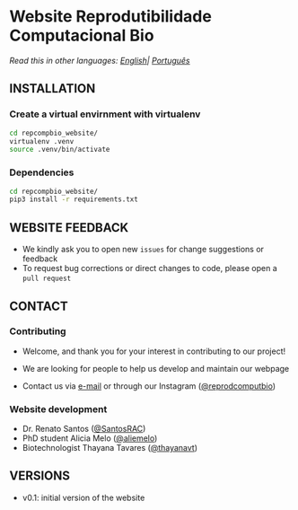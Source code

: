 # Website Reprodutibilidade Computacional Bio

*Read this in other languages: [English](README.en.md)| [Português](README.md)*

## INSTALLATION 

### Create a virtual envirnment with virtualenv

```bash
cd repcompbio_website/
virtualenv .venv
source .venv/bin/activate
```

### Dependencies

```bash
cd repcompbio_website/
pip3 install -r requirements.txt
```

## WEBSITE FEEDBACK

 * We kindly ask you to open new `issues` for change suggestions or feedback
 * To request bug corrections or direct changes to code, please open a `pull request`


## CONTACT

### Contributing

 * Welcome, and thank you for your interest in contributing to our project!
 * We are looking for people to help us develop and maintain our webpage

* Contact us via [e-mail](mailto:reprodutibilidadecomputacional@gmail.com) or through our Instagram ([@reprodcomputbio](https://www.instagram.com/reprodcomputbio/))


### Website development

 * Dr. Renato Santos ([@SantosRAC](https://github.com/SantosRAC))
 * PhD student Alicia Melo ([@aliemelo](https://github.com/aliemelo))
 * Biotechnologist Thayana Tavares ([@thayanavt](https://github.com/thayanavt))


## VERSIONS

 * v0.1: initial version of the website
